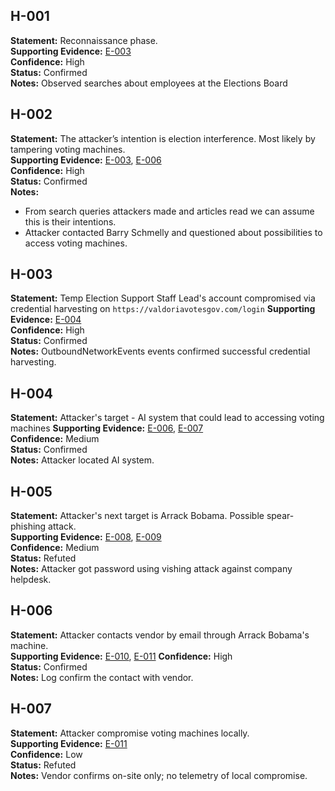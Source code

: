 ## H-001
**Statement:** Reconnaissance phase.  
**Supporting Evidence:** [E-003](evidence/E-003_Possible_Reconnaissance_Phase.md)  
**Confidence:** High  
**Status:** Confirmed  
**Notes:** Observed searches about employees at the Elections Board  

## H-002
**Statement:** The attacker’s intention is election interference. Most likely by tampering voting machines.  
**Supporting Evidence:** [E-003](evidence/E-003_Possible_Reconnaissance_Phase.md), [E-006](evidence/E-006_Conversation_between_attacker_and_Barry_Shmelly.md)  
**Confidence:** High  
**Status:** Confirmed  
**Notes:**  
- From search queries attackers made and articles read we can assume this is their intentions.  
- Attacker contacted Barry Schmelly and questioned about possibilities to access voting machines.  

## H-003
**Statement:** Temp Election Support Staff Lead's account compromised via credential harvesting on `https://valdoriavotesgov.com/login`
**Supporting Evidence:** [E-004](evidence/E-004_Employee_credential_harvest_on_fake_portal.md)  
**Confidence:** High  
**Status:** Confirmed  
**Notes:** OutboundNetworkEvents events confirmed successful credential harvesting.

## H-004
**Statement:** Attacker's target - AI system that could lead to accessing voting machines
**Supporting Evidence:** [E-006](evidence/E-006_Conversation_between_attacker_and_Barry_Shmelly.md), [E-007](evidence/E-007_Attacker_located_AI_system.md)  
**Confidence:** Medium  
**Status:** Confirmed    
**Notes:**  Attacker located AI system.  

## H-005
**Statement:** Attacker's next target is Arrack Bobama. Possible spear-phishing attack.  
**Supporting Evidence:** [E-008](evidence/E-008_AI_chat_with_attacker.md), [E-009](evidence/E-009_Helpdesk_reseted_Arracks_password.md)  
**Confidence:** Medium  
**Status:** Refuted  
**Notes:** Attacker got password using vishing attack against company helpdesk.  

## H-006
**Statement:** Attacker contacts vendor by email through Arrack Bobama's machine.  
**Supporting Evidence:** [E-010](evidence/E-010_Successful_login_to_Bobamas_machine.md), [E-011](evidence/E-011_Email_transcript_between_attacker_and_vendor.md) 
**Confidence:** High  
**Status:** Confirmed  
**Notes:** Log confirm the contact with vendor.  

## H-007
**Statement:** Attacker compromise voting machines locally.  
**Supporting Evidence:** [E-011](evidence/E-011_Email_transcript_between_attacker_and_vendor.md)  
**Confidence:** Low  
**Status:** Refuted  
**Notes:** Vendor confirms on-site only; no telemetry of local compromise.  
